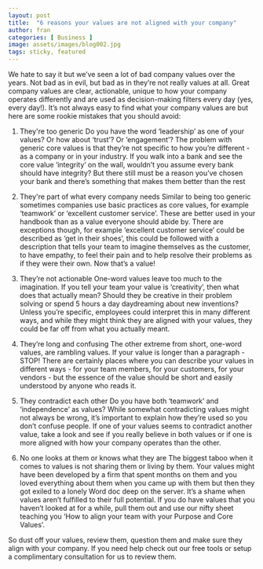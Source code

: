 ```yaml
---
layout: post
title:  "6 reasons your values are not aligned with your company"
author: fran
categories: [ Business ]
image: assets/images/blog002.jpg
tags: sticky, featured
---
```


We hate to say it but we’ve seen a lot of bad company values over the years. Not bad as in evil, but bad as in they’re not really values at all. Great company values are clear, actionable, unique to how your company operates differently and are used as decision-making filters every day (yes, every day!). It’s not always easy to find what your company values are but here are some rookie mistakes that you should avoid:

1. They're too generic 
Do you have the word ‘leadership’ as one of your values? Or how about ‘trust’? Or ‘engagement’? The problem with generic core values is that they’re not specific to how you’re different - as a company or in your industry. If you walk into a bank and see the core value ‘integrity’ on the wall, wouldn’t you assume every bank should have integrity? But there still must be a reason you’ve chosen your bank and there’s something that makes them better than the rest
 

2. They're part of what every company needs 
Similar to being too generic sometimes companies use basic practices as core values, for example ‘teamwork’ or ‘excellent customer service’. These are better used in your handbook than as a value everyone should abide by. There are exceptions though, for example ‘excellent customer service’ could be described as ‘get in their shoes’, this could be followed with a description that tells your team to imagine themselves as the customer, to have empathy, to feel their pain and to help resolve their problems as if they were their own. Now that’s a value!


3. They’re not actionable
One-word values leave too much to the imagination. If you tell your team your value is ‘creativity’, then what does that actually mean? Should they be creative in their problem solving or spend 5 hours a day daydreaming about new inventions? Unless you’re specific, employees could interpret this in many different ways, and while they might think they are aligned with your values, they could be far off from what you actually meant.


4. They’re long and confusing
The other extreme from short, one-word values, are rambling values. If your value is longer than a paragraph - STOP! There are certainly places where you can describe your values in different ways - for your team members, for your customers, for your vendors - but the essence of the value should be short and easily understood by anyone who reads it.


5. They contradict each other
Do you have both ‘teamwork’ and ‘independence’ as values? While somewhat contradicting values might not always be wrong, it’s important to explain how they’re used so you don’t confuse people. If one of your values seems to contradict another value, take a look and see if you really believe in both values or if one is more aligned with how your company operates than the other.


6. No one looks at them or knows what they are
The biggest taboo when it comes to values is not sharing them or living by them. Your values might have been developed by a firm that spent months on them and you loved everything about them when you came up with them but then they got exiled to a lonely Word doc deep on the server. It’s a shame when values aren’t fulfilled to their full potential. If you do have values that you haven’t looked at for a while, pull them out and use our nifty sheet teaching you ‘How to align your team with your Purpose and Core Values’.  

 

So dust off your values, review them, question them and make sure they align with your company. If you need help check out our free tools or setup a complimentary consultation for us to review them.